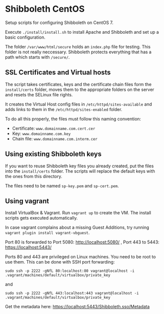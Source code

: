 Shibboleth CentOS
=================

Setup scripts for configuring Shibboleth on CentOS 7. 

Execute `./install/install.sh` 
to install Apache and Shibboleth and set up a basic configuration.

The folder `/var/www/html/secure` holds an `index.php` file for testing. 
This folder is not really neccessary. Shibboleth protects everything that 
has a path which starts with `/secure/`.

## SSL Certificates and Virtual hosts

The script takes certificates, keys and the certificate chain files form 
the `install/certs` folder, moves them to the appropriate folders on the 
server and resets the SELinux file rights.

It creates the Virtual Host config files in `/etc/httpd/sites-available` and
adds links to them in the `/etc/httpd/sites-enabled` folder.

To do all this properly, the files must follow this naming convention:

* Certificate: `www.domainname.com.cert.cer`
* Key: `www.domainname.com.key`
* Chain file: `www.domainname.com.interm.cer`

## Using existing Shibboleth keys

If you want to reuse Shibboleth key files you already created, put the files
into the `install/certs` folder. The scripts will replace the default keys
with the ones from this directory.

The files need to be named `sp-key.pem` and `sp-cert.pem`.

## Using vagrant

Install VirtualBox & Vagrant. Run `vagrant up` to create the VM. The install
scripts gets executed automatically.

In case vagrant complains about a missing Guest Additions, try running 
`vagrant plugin install vagrant-vbguest`.

Port 80 is forwarded to Port 5080: <http://localhost:5080/> ,
Port 443 to 5443: <https://localhost:5443/>

Ports 80 and 443 are privileged on Linux machines. You need to be root to use
them. This can be done with SSH port forwarding:

`sudo ssh -p 2222 -gNfL 80:localhost:80 vagrant@localhost -i .vagrant/machines/default/virtualbox/private_key`

and

`sudo ssh -p 2222 -gNfL 443:localhost:443 vagrant@localhost -i .vagrant/machines/default/virtualbox/private_key`

Get the metadata here: <https://localhost:5443/Shibboleth.sso/Metadata>

